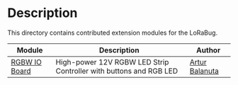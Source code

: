 # Description
This directory contains contributed extension modules for the LoRaBug.

| Module                                            | Description                          | Author                                         |
|---------------------------------------------------|--------------------------------------|------------------------------------------------|
| [RGBW IO Board](LoRaBUG_RGBW_DaughterBoard) | High-power 12V RGBW LED Strip Controller with buttons and RGB LED | [Artur Balanuta](https://github.com/ABalanuta) |
